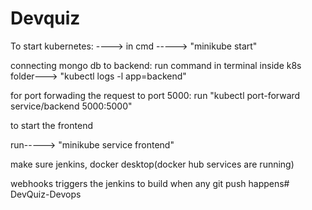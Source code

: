 # Devquiz

To start kubernetes:
----> in cmd -----> "minikube start"


connecting mongo db to backend:
 run command in terminal inside k8s folder---> "kubectl logs -l app=backend"



for port forwading the request to port 5000:
run "kubectl port-forward service/backend 5000:5000"


to start the frontend

run-----> "minikube service frontend"



make sure jenkins, docker desktop(docker hub services are running)

webhooks triggers the jenkins to build when any git push happens#   D e v Q u i z - D e v o p s  
 